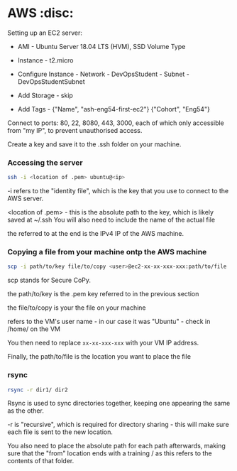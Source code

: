 # AWS :disc:

Setting up an EC2 server:
- AMI - Ubuntu Server 18.04 LTS (HVM), SSD Volume Type
- Instance - t2.micro
- Configure Instance - Network - DevOpsStudent
					- Subnet - DevOpsStudentSubnet

- Add Storage - skip
- Add Tags - {"Name", "ash-eng54-first-ec2"}
			{"Cohort", "Eng54"}

Connect to ports: 80, 22, 8080, 443, 3000, each of which only accessible from "my IP", to prevent unauthorised access.

Create a key and save it to the .ssh folder on your machine.

### Accessing the server
```bash
ssh -i <location of .pem> ubuntu@<ip>
```

-i refers to the "identity file", which is the key that you use to connect to the AWS server.

<location of .pem> - this is the absolute path to the key, which is likely saved at ~/.ssh You will also need to include the name of the actual file

the <ip> referred to at the end is the IPv4 IP of the AWS machine.

### Copying a file from your machine ontp the AWS machine
```bash
scp -i path/to/key file/to/copy <user>@ec2-xx-xx-xxx-xxx:path/to/file
```

scp stands for Secure CoPy. 

the path/to/key is the .pem key referred to in the previous section

the file/to/copy is your the file on your machine

<user> refers to the VM's user name - in our case it was "Ubuntu" - check in /home/ on the VM

You then need to replace `xx-xx-xxx-xxx` with your VM IP address. 

Finally, the path/to/file is the location you want to place the file

### rsync

```bash
rsync -r dir1/ dir2
```

Rsync is used to sync directories together, keeping one appearing the same as the other.

-r is "recursive", which is required for directory sharing - this will make sure each file is sent to the new location.

You also need to place the absolute path for each path afterwards, making sure that the "from" location ends with a training / as this refers to the contents of that folder. 

